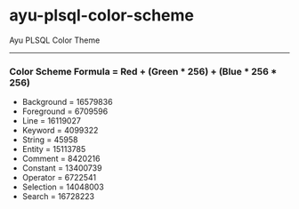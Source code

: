 # ayu-plsql-color-scheme
Ayu PLSQL Color Theme
<hr>
<h3>Color Scheme Formula = Red + (Green * 256) + (Blue * 256 * 256)</h3>
<ul>
<li>Background = 16579836</li>
<li>Foreground = 6709596</li>
<li>Line = 16119027</li>
<li>Keyword = 4099322</li>
<li>String = 45958</li>
<li>Entity = 15113785</li>
<li>Comment = 8420216</li>
<li>Constant = 13400739</li>
<li>Operator = 6722541</li>
<li>Selection = 14048003</li>
<li>Search = 16728223</li>
</ul>
